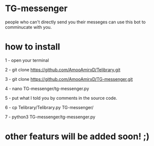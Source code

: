 # TG-messenger
people who can't directly send you their messeges can use this bot to comminucate with you.
# how to install

1 - open your terminal

2 - git clone https://github.com/AmooAmirxD/Telibrary.git

3 - git clone https://github.com/AmooAmirxD/TG-messenger.git

4 - nano TG-messenger/tg-messenger.py

5 - put what I told you by comments in the source code.

6 - cp Telibrary/Telibrary.py TG-messenger/

7 - python3 TG-messenger/tg-messenger.py

# other featurs will be added soon! ;)
